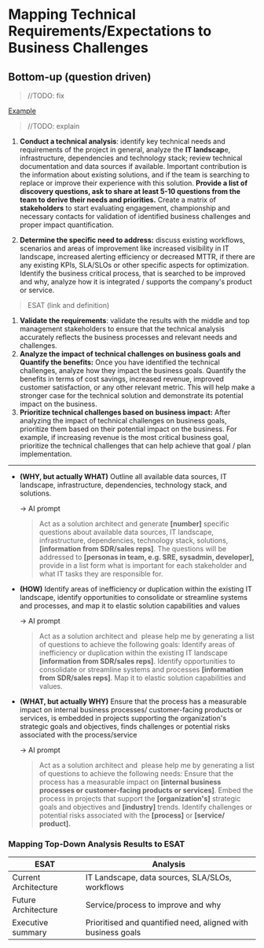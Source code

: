 # Mapping Technical Requirements/Expectations to Business Challenges

## Bottom-up (question driven) 
> //TODO: fix

[Example](link)

> //TODO: explain

1. **Conduct a technical analysis**: identify key technical needs and requirements of the project in general, analyze the **IT landscap**e, infrastructure, dependencies and technology stack; review technical documentation and data sources if available. Important contribution is the information about existing solutions, and if the team is searching to replace or improve their experience with this solution. **Provide a list of discovery questions, ask to share at least 5-10 questions from the team to derive their needs and priorities.** Create a matrix of **stakeholders** to start evaluating engagement, championship and necessary contacts for validation of identified business challenges and proper impact quantification.

2. **Determine the specific need to address:** discuss existing workflows, scenarios and areas of improvement like increased visibility in IT landscape, increased alerting efficiency or decreased MTTR, if there are any existing KPIs, SLA/SLOs or other specific aspects for optimization. Identify the business critical process, that is searched to be improved and why, analyze how it is integrated / supports the company's product or service.

>ESAT (link and definition)
>

1. **Validate the requirements**: validate the results with the middle and top management stakeholders to ensure that the technical analysis accurately reflects the business processes and relevant needs and challenges.
2. **Analyze the impact of technical challenges on business goals and Quantify the benefits:** Once you have identified the technical challenges, analyze how they impact the business goals. Quantify the benefits in terms of cost savings, increased revenue, improved customer satisfaction, or any other relevant metric. This will help make a stronger case for the technical solution and demonstrate its potential impact on the business.
3. **Prioritize technical challenges based on business impact:** After analyzing the impact of technical challenges on business goals, prioritize them based on their potential impact on the business. For example, if increasing revenue is the most critical business goal, prioritize the technical challenges that can help achieve that goal / plan implementation.

  --- 

- **(WHY, but actually WHAT)** Outline all available data sources, IT landscape, infrastructure, dependencies, technology stack, and solutions.
    
    → AI prompt
    > Act as a solution architect and generate **[number]** specific questions about available data sources, IT landscape, infrastructure, dependencies, technology stack, solutions, **[information from SDR/sales reps]**. The questions will be addressed to **[personas in team, e.g. SRE, sysadmin, developer],** provide in a list form what is important for each stakeholder and what IT tasks they are responsible for.
    >

- **(HOW)** Identify areas of inefficiency or duplication within the existing IT landscape, identify opportunities to consolidate or streamline systems and processes, and map it to elastic solution capabilities and values
    
    → AI prompt
    > Act as a solution architect and  please help me by generating a list of questions to achieve the following goals:
    Identify areas of inefficiency or duplication within the existing IT landscape **[information from SDR/sales reps]**.
    Identify opportunities to consolidate or streamline systems and processes **[information from SDR/sales reps]**.
    Map it to elastic solution capabilities and values.
    >
    
- **(WHAT, but actually WHY)** Ensure that the process has a measurable impact on internal business processes/ customer-facing products or services, is embedded in projects supporting the organization's strategic goals and objectives, finds challenges or potential risks associated with the process/service
    
    → AI prompt
    > Act as a solution architect and  please help me by generating a list of questions to achieve the following needs:
    Ensure that the process has a measurable impact on **[internal business processes or customer-facing products or services]**.
    Embed the process in projects that support the **[organization's]** strategic goals and objectives and **[industry]** trends.
    Identify challenges or potential risks associated with the **[process]** or **[service/ product].**
>

### Mapping Top-Down Analysis Results to ESAT

| ESAT | Analysis |
| --- | --- |
| Current Architecture | IT Landscape, data sources, SLA/SLOs, workflows |
| Future Architecture | Service/process to improve and why |
| Executive summary | Prioritised and quantified need, aligned with business goals |